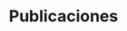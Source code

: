 ---
title: "Publicaciones"
excerpt: "Publicaciones que he hecho a lo largo del tiempo"
sitemap: false
permalink: /pubs.html
---